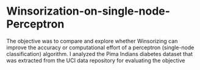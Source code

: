 # Winsorization-on-single-node-Perceptron

The objective was to compare and explore whether Winsorizing can improve the
accuracy or computational effort of a perceptron (single-node classification) algorithm. I
analyzed the Pima Indians diabetes dataset that was extracted from the UCI
data repository for evaluating the objective
